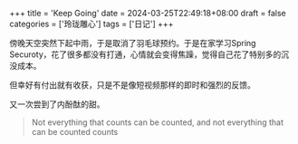 +++
title = 'Keep Going'
date = 2024-03-25T22:49:18+08:00
draft = false
categories = ['玲珑雕心']
tags = ['日记']
+++

傍晚天空突然下起中雨，于是取消了羽毛球预约。于是在家学习Spring Securoty，花了很多都没有打通，心情就会变得焦躁，觉得自己花了特别多的沉没成本。

但幸好有付出就有收获，只是不是像短视频那样的即时和强烈的反馈。

又一次尝到了内酚酞的甜。

> Not everything that counts can be counted, and not everything that can be counted counts
